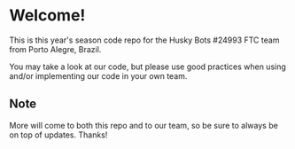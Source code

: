 # Welcome!

This is this year's season code repo for the Husky Bots #24993 FTC team from Porto Alegre, Brazil.

You may take a look at our code, but please use good practices when using and/or implementing our code in your own team.

## Note
More will come to both this repo and to our team, so be sure to always be on top of updates. Thanks!
